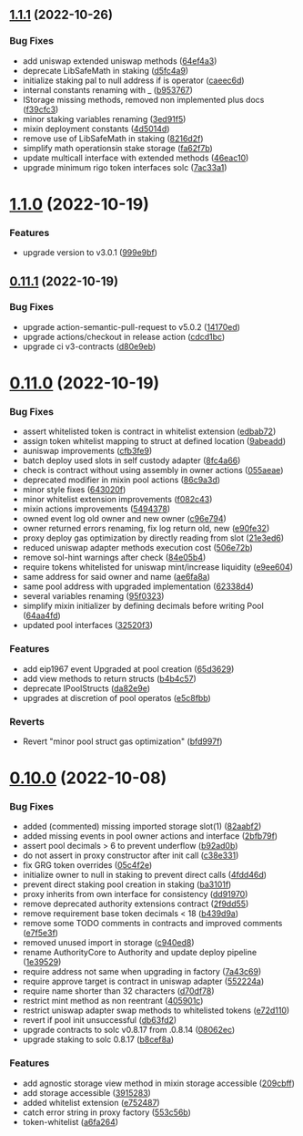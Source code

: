 ## [1.1.1](https://github.com/rigoblock/v3-contracts/compare/v1.1.0...v1.1.1) (2022-10-26)


### Bug Fixes

* add uniswap extended uniswap methods ([64ef4a3](https://github.com/rigoblock/v3-contracts/commit/64ef4a3c3a22c537e975017732332af53f32740f))
* deprecate LibSafeMath in staking ([d5fc4a9](https://github.com/rigoblock/v3-contracts/commit/d5fc4a9ba679bf990b96d79b3e94348416113bcc))
* initialize staking pal to null address if is operator ([caeec6d](https://github.com/rigoblock/v3-contracts/commit/caeec6dffd977a346406bc6ac9305680eb888956))
* internal constants renaming with _ ([b953767](https://github.com/rigoblock/v3-contracts/commit/b95376752c8f93bd5688a3e50cd51dc01514ef1e))
* IStorage missing methods, removed non implemented plus docs ([f39cfc3](https://github.com/rigoblock/v3-contracts/commit/f39cfc3204b21639f9337220329e84b1e6948542))
* minor staking variables renaming ([3ed91f5](https://github.com/rigoblock/v3-contracts/commit/3ed91f51e76f5e428220d04d8a58a94758b76f3e))
* mixin deployment constants ([4d5014d](https://github.com/rigoblock/v3-contracts/commit/4d5014d3aed9691754059ab517ad50ddac12cc1c))
* remove use of LibSafeMath in staking ([8216d2f](https://github.com/rigoblock/v3-contracts/commit/8216d2f66b17fd03580e424c4c51db5bad2e582a))
* simplify math operationsin stake storage ([fa62f7b](https://github.com/rigoblock/v3-contracts/commit/fa62f7ba79fa963eb76ea0cc3216a6fc18831dcf))
* update multicall interface with extended methods ([46eac10](https://github.com/rigoblock/v3-contracts/commit/46eac10706ce5462d0bb84551f414a40f17c7928))
* upgrade minimum rigo token interfaces solc ([7ac33a1](https://github.com/rigoblock/v3-contracts/commit/7ac33a1394e8f3a5489743156df6318d237b8583))



# [1.1.0](https://github.com/rigoblock/v3-contracts/compare/v0.11.1...v1.1.0) (2022-10-19)


### Features

* upgrade version to v3.0.1 ([999e9bf](https://github.com/rigoblock/v3-contracts/commit/999e9bf98d997f3cceb82db24b9cac0ca87b5268))



## [0.11.1](https://github.com/rigoblock/v3-contracts/compare/v0.11.0...v0.11.1) (2022-10-19)


### Bug Fixes

* upgrade action-semantic-pull-request to v5.0.2 ([14170ed](https://github.com/rigoblock/v3-contracts/commit/14170ed23462e48f3b65e947f825223174e0c993))
* upgrade actions/checkout in release action ([cdcd1bc](https://github.com/rigoblock/v3-contracts/commit/cdcd1bcd18f1932225c47033b2d6fd5045c9ceb5))
* upgrade ci v3-contracts ([d80e9eb](https://github.com/rigoblock/v3-contracts/commit/d80e9ebcd11d30e65411c6589cb630b405f1dfa9))



# [0.11.0](https://github.com/rigoblock/v3-contracts/compare/v0.10.0...v0.11.0) (2022-10-19)


### Bug Fixes

* assert whitelisted token is contract in whitelist extension ([edbab72](https://github.com/rigoblock/v3-contracts/commit/edbab7258f930a08410432e848c40b34c78d4b08))
* assign token whitelist mapping to struct at defined location ([9abeadd](https://github.com/rigoblock/v3-contracts/commit/9abeadda6670573aef9a0915b3ae012fb940a63a))
* auniswap improvements ([cfb3fe9](https://github.com/rigoblock/v3-contracts/commit/cfb3fe9d5b4fa2552de759654bd455b8963a3790))
* batch deploy used slots in self custody adapter ([8fc4a66](https://github.com/rigoblock/v3-contracts/commit/8fc4a661283dc955713988e87051785036a54334))
* check is contract without using assembly in owner actions ([055aeae](https://github.com/rigoblock/v3-contracts/commit/055aeaecf522c9f249861f1ceb207de323411e44))
* deprecated modifier in mixin pool actions ([86c9a3d](https://github.com/rigoblock/v3-contracts/commit/86c9a3da0ddd4664096d15c020eca6953ab17336))
* minor style fixes ([643020f](https://github.com/rigoblock/v3-contracts/commit/643020fb14042f49a188854f30abeab4689d35a5))
* minor whitelist extension improvements ([f082c43](https://github.com/rigoblock/v3-contracts/commit/f082c43749a78cddaab83dbf397541668bf7605a))
* mixin actions improvements ([5494378](https://github.com/rigoblock/v3-contracts/commit/549437870f6f243a3c85751fb679bf1f7200b2b3))
* owned event log old owner and new owner ([c96e794](https://github.com/rigoblock/v3-contracts/commit/c96e79499b8cbd4f6f7dd9c907a26ad4d3fe29b9))
* owner returned errors renaming, fix log return old, new ([e90fe32](https://github.com/rigoblock/v3-contracts/commit/e90fe320f6d08f592eafdc4660fb0d78bfd756c2))
* proxy deploy gas optimization by directly reading from slot ([21e3ed6](https://github.com/rigoblock/v3-contracts/commit/21e3ed66227ebbcba9511e5cf770170d4098285b))
* reduced uniswap adapter methods execution cost ([506e72b](https://github.com/rigoblock/v3-contracts/commit/506e72b344c92463e5d3dee0098c86584d8c5c90))
* remove sol-hint warnings after check ([84e05b4](https://github.com/rigoblock/v3-contracts/commit/84e05b4114e30a3fb1b20db0219007adf7e986ab))
* require tokens whitelisted for uniswap mint/increase liquidity ([e9ee604](https://github.com/rigoblock/v3-contracts/commit/e9ee604370126e1b66c4461cf14a98028b69751b))
* same address for said owner and name ([ae6fa8a](https://github.com/rigoblock/v3-contracts/commit/ae6fa8a20b19d63aac9fe312f2b498fc4f1cb34e))
* same pool address with upgraded implementation ([62338d4](https://github.com/rigoblock/v3-contracts/commit/62338d45906d9feb2905cb35c1ca471c75e35a59))
* several variables renaming ([95f0323](https://github.com/rigoblock/v3-contracts/commit/95f0323f42833cc492aafe52ea989b16284b8f03))
* simplify mixin initializer by defining decimals before writing Pool ([64aa4fd](https://github.com/rigoblock/v3-contracts/commit/64aa4fd0b561fe0c22a6fcf3566480002b681f3f))
* updated pool interfaces ([32520f3](https://github.com/rigoblock/v3-contracts/commit/32520f3de37747e3a11fac68510f6e4943207e1c))


### Features

* add eip1967 event Upgraded at pool creation ([65d3629](https://github.com/rigoblock/v3-contracts/commit/65d36297ea9bca509fc62949367164987616811b))
* add view methods to return structs ([b4b4c57](https://github.com/rigoblock/v3-contracts/commit/b4b4c574fb12c950957e34a2893a5a8c9d21a2dd))
* deprecate IPoolStructs ([da82e9e](https://github.com/rigoblock/v3-contracts/commit/da82e9eb0e7f04008cc973eae0ac8b0842d44571))
* upgrades at discretion of pool operatos ([e5c8fbb](https://github.com/rigoblock/v3-contracts/commit/e5c8fbb26ab131603e2feb850b3be624e5c11608))


### Reverts

* Revert "minor pool struct gas optimization" ([bfd997f](https://github.com/rigoblock/v3-contracts/commit/bfd997fb71c89129a9917d4cb40369854f16de91))



# [0.10.0](https://github.com/rigoblock/v3-contracts/compare/v0.9.1...v0.10.0) (2022-10-08)


### Bug Fixes

* added (commented) missing imported storage slot(1) ([82aabf2](https://github.com/rigoblock/v3-contracts/commit/82aabf27943e529a5608ca3672b3683ae020292b))
* added missing events in pool owner actions and interface ([2bfb79f](https://github.com/rigoblock/v3-contracts/commit/2bfb79f3d84d7af104cd9508ac5be764e26aa62d))
* assert pool decimals > 6 to prevent underflow ([b92ad0b](https://github.com/rigoblock/v3-contracts/commit/b92ad0bfc1aa1a33fcfabb0798c5255f9ec61330))
* do not assert in proxy constructor after init call ([c38e331](https://github.com/rigoblock/v3-contracts/commit/c38e3315084232a0084c71bf39a6e3596f15519e))
* fix GRG token overrides ([05c4f2e](https://github.com/rigoblock/v3-contracts/commit/05c4f2ed5427092728a82bbbfd3279aaccf050af))
* initialize owner to null in staking to prevent direct calls ([4fdd46d](https://github.com/rigoblock/v3-contracts/commit/4fdd46d8bf85c35e2a023e89afd8b62270653ffb))
* prevent direct staking pool creation in staking ([ba3101f](https://github.com/rigoblock/v3-contracts/commit/ba3101ff7ce9495050140092f4fea0216c752075))
* proxy inherits from own interface for consistency ([dd91970](https://github.com/rigoblock/v3-contracts/commit/dd919706b65bd794f3401e39cf2038f99af12aa0))
* remove deprecated authority extensions contract ([2f9dd55](https://github.com/rigoblock/v3-contracts/commit/2f9dd559841c37da1bed17b696b6675cf5bdccbf))
* remove requirement base token decimals < 18 ([b439d9a](https://github.com/rigoblock/v3-contracts/commit/b439d9a15c587793bf53c38cfbe147b4ab7764a1))
* remove some TODO comments in contracts and improved comments ([e7f5e3f](https://github.com/rigoblock/v3-contracts/commit/e7f5e3f2d35dcdbbe46dc150d2d6307b767fe131))
* removed unused import in storage ([c940ed8](https://github.com/rigoblock/v3-contracts/commit/c940ed8d69b019cce343dac96b9d739f4b49cf78))
* rename AuthorityCore to Authority and update deploy pipeline ([1e39529](https://github.com/rigoblock/v3-contracts/commit/1e39529e8e9040b4a4f8c917195c3ea0d7e8c3d2))
* require address not same when upgrading in factory ([7a43c69](https://github.com/rigoblock/v3-contracts/commit/7a43c695cee843e545c15b87f92ba38d91b6a2a1))
* require approve target is contract in uniswap adapter ([552224a](https://github.com/rigoblock/v3-contracts/commit/552224ab3a25d8dda96155e897abcc134ed62fc2))
* require name shorter than 32 characters ([d70df78](https://github.com/rigoblock/v3-contracts/commit/d70df783bab65a0db4a780cd7e66669e31290b94))
* restrict mint method as non reentrant ([405901c](https://github.com/rigoblock/v3-contracts/commit/405901cac9569801accd5f399389c364f32ba9ef))
* restrict uniswap adapter swap methods to whitelisted tokens ([e72d110](https://github.com/rigoblock/v3-contracts/commit/e72d110b87f23ffd63fcac6dc34f439c462ed05c))
* revert if pool init unsuccessful ([db63fd2](https://github.com/rigoblock/v3-contracts/commit/db63fd255130b1e3cac9f75a4085112de458dc41))
* upgrade contracts to solc v0.8.17 from .0.8.14 ([08062ec](https://github.com/rigoblock/v3-contracts/commit/08062ecb69300c5b660cb40eaa0faf956545c9c5))
* upgrade staking to solc 0.8.17 ([b8cef8a](https://github.com/rigoblock/v3-contracts/commit/b8cef8a229136e134b1d551d8dc50d9a17d78572))


### Features

* add agnostic storage view method in mixin storage accessible ([209cbff](https://github.com/rigoblock/v3-contracts/commit/209cbff46886d6540df88fee9347cf259d2eda65))
* add storage accessible ([3915283](https://github.com/rigoblock/v3-contracts/commit/3915283d31fd50c7d94710a1fa0150ef8ed2165d))
* added whitelist extension ([e752487](https://github.com/rigoblock/v3-contracts/commit/e752487a287749079028493398aba5302c1f1d0b))
* catch error string in proxy factory ([553c56b](https://github.com/rigoblock/v3-contracts/commit/553c56b43864a1e018eae9a719b8d669fac4b0c9))
* token-whitelist ([a6fa264](https://github.com/rigoblock/v3-contracts/commit/a6fa26482394f19760b5a862e1da00c7108a829b))




